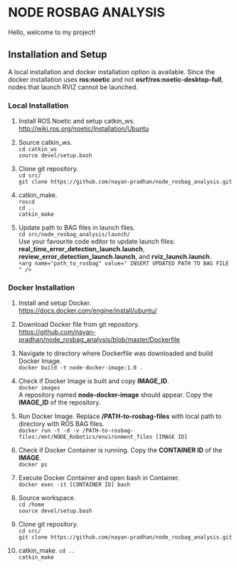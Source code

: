 # NODE ROSBAG ANALYSIS

Hello, welcome to my project! 

## Installation and Setup
A local installation and docker installation option is available. Since the docker installation uses **ros:noetic** and not **osrf/ros:noetic-desktop-full**, nodes that launch RVIZ cannot be launched. 

### Local Installation

1. Install ROS Noetic and setup catkin_ws.  
http://wiki.ros.org/noetic/Installation/Ubuntu

2. Source catkin_ws.   
`cd catkin_ws`  
`source devel/setup.bash` 

3. Clone git repository.  
`cd src/`  
`git clone https://github.com/nayan-pradhan/node_rosbag_analysis.git`

4. catkin_make.  
`roscd`  
`cd ..`  
`catkin_make`

5. Update path to BAG files in launch files.  
`cd src/node_rosbag_analysis/launch/`  
Use your favourite code editor to update launch files: **real_time_error_detection_launch.launch**, **review_error_detection_launch.launch**, and **rviz_launch.launch**.  
`<arg name="path_to_rosbag" value=" INSERT UPDATED PATH TO BAG FILE " />`  

### Docker Installation

1. Install and setup Docker.  
https://docs.docker.com/engine/install/ubuntu/

2. Download Docker file from git repository.  
https://github.com/nayan-pradhan/node_rosbag_analysis/blob/master/Dockerfile 

3. Navigate to directory where Dockerfile was downloaded and build Docker Image.  
`docker build -t node-docker-image:1.0 .`

4. Check if Docker Image is built and copy **IMAGE_ID**.    
`docker images`  
A repository named **node-docker-image** should appear. Copy the **IMAGE_ID** of the repository.

5. Run Docker Image. Replace **/PATH-to-rosbag-files** with local path to directory with ROS BAG files.    
`docker run -t -d -v /PATH-to-rosbag-files:/mnt/NODE_Robotics/environment_files [IMAGE ID]`

6. Check if Docker Container is running. Copy the **CONTAINER ID** of the **IMAGE**.    
`docker ps`

7. Execute Docker Container and open bash in Container.  
`docker exec -it [CONTAINER ID] bash`

8. Source workspace.  
`cd /home`  
`source devel/setup.bash`  

9. Clone git repository.  
`cd src/`  
`git clone https://github.com/nayan-pradhan/node_rosbag_analysis.git`

10. catkin_make.
`cd ..`  
`catkin_make`  